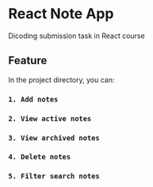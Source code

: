 # React Note App

Dicoding submission task in React course

## Feature

In the project directory, you can:

### `1. Add notes`
### `2. View active notes`
### `3. View archived notes`
### `4. Delete notes`
### `5. Filter search notes`

